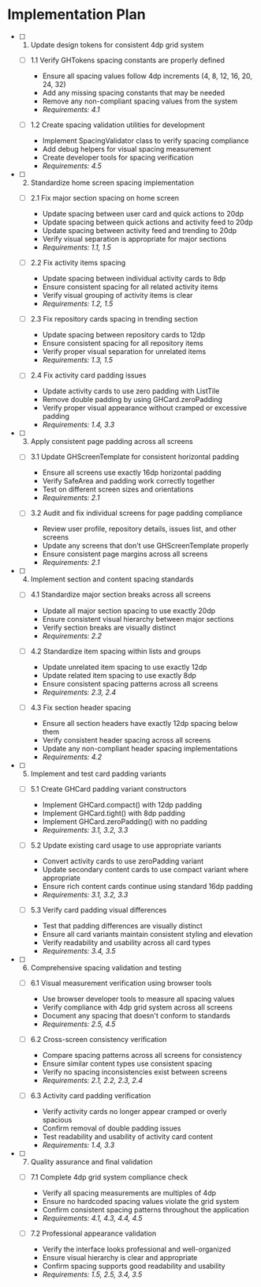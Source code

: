 # Implementation Plan

- [ ] 1. Update design tokens for consistent 4dp grid system
  - [ ] 1.1 Verify GHTokens spacing constants are properly defined
    - Ensure all spacing values follow 4dp increments (4, 8, 12, 16, 20, 24, 32)
    - Add any missing spacing constants that may be needed
    - Remove any non-compliant spacing values from the system
    - _Requirements: 4.1_
  
  - [ ] 1.2 Create spacing validation utilities for development
    - Implement SpacingValidator class to verify spacing compliance
    - Add debug helpers for visual spacing measurement
    - Create developer tools for spacing verification
    - _Requirements: 4.5_

- [ ] 2. Standardize home screen spacing implementation
  - [ ] 2.1 Fix major section spacing on home screen
    - Update spacing between user card and quick actions to 20dp
    - Update spacing between quick actions and activity feed to 20dp
    - Update spacing between activity feed and trending to 20dp
    - Verify visual separation is appropriate for major sections
    - _Requirements: 1.1, 1.5_
  
  - [ ] 2.2 Fix activity items spacing
    - Update spacing between individual activity cards to 8dp
    - Ensure consistent spacing for all related activity items
    - Verify visual grouping of activity items is clear
    - _Requirements: 1.2, 1.5_
  
  - [ ] 2.3 Fix repository cards spacing in trending section
    - Update spacing between repository cards to 12dp
    - Ensure consistent spacing for all repository items
    - Verify proper visual separation for unrelated items
    - _Requirements: 1.3, 1.5_
  
  - [ ] 2.4 Fix activity card padding issues
    - Update activity cards to use zero padding with ListTile
    - Remove double padding by using GHCard.zeroPadding
    - Verify proper visual appearance without cramped or excessive padding
    - _Requirements: 1.4, 3.3_

- [ ] 3. Apply consistent page padding across all screens
  - [ ] 3.1 Update GHScreenTemplate for consistent horizontal padding
    - Ensure all screens use exactly 16dp horizontal padding
    - Verify SafeArea and padding work correctly together
    - Test on different screen sizes and orientations
    - _Requirements: 2.1_
  
  - [ ] 3.2 Audit and fix individual screens for page padding compliance
    - Review user profile, repository details, issues list, and other screens
    - Update any screens that don't use GHScreenTemplate properly
    - Ensure consistent page margins across all screens
    - _Requirements: 2.1_

- [ ] 4. Implement section and content spacing standards
  - [ ] 4.1 Standardize major section breaks across all screens
    - Update all major section spacing to use exactly 20dp
    - Ensure consistent visual hierarchy between major sections
    - Verify section breaks are visually distinct
    - _Requirements: 2.2_
  
  - [ ] 4.2 Standardize item spacing within lists and groups
    - Update unrelated item spacing to use exactly 12dp
    - Update related item spacing to use exactly 8dp
    - Ensure consistent spacing patterns across all screens
    - _Requirements: 2.3, 2.4_
  
  - [ ] 4.3 Fix section header spacing
    - Ensure all section headers have exactly 12dp spacing below them
    - Verify consistent header spacing across all screens
    - Update any non-compliant header spacing implementations
    - _Requirements: 4.2_

- [ ] 5. Implement and test card padding variants
  - [ ] 5.1 Create GHCard padding variant constructors
    - Implement GHCard.compact() with 12dp padding
    - Implement GHCard.tight() with 8dp padding
    - Implement GHCard.zeroPadding() with no padding
    - _Requirements: 3.1, 3.2, 3.3_
  
  - [ ] 5.2 Update existing card usage to use appropriate variants
    - Convert activity cards to use zeroPadding variant
    - Update secondary content cards to use compact variant where appropriate
    - Ensure rich content cards continue using standard 16dp padding
    - _Requirements: 3.1, 3.2, 3.3_
  
  - [ ] 5.3 Verify card padding visual differences
    - Test that padding differences are visually distinct
    - Ensure all card variants maintain consistent styling and elevation
    - Verify readability and usability across all card types
    - _Requirements: 3.4, 3.5_

- [ ] 6. Comprehensive spacing validation and testing
  - [ ] 6.1 Visual measurement verification using browser tools
    - Use browser developer tools to measure all spacing values
    - Verify compliance with 4dp grid system across all screens
    - Document any spacing that doesn't conform to standards
    - _Requirements: 2.5, 4.5_
  
  - [ ] 6.2 Cross-screen consistency verification
    - Compare spacing patterns across all screens for consistency
    - Ensure similar content types use consistent spacing
    - Verify no spacing inconsistencies exist between screens
    - _Requirements: 2.1, 2.2, 2.3, 2.4_
  
  - [ ] 6.3 Activity card padding verification
    - Verify activity cards no longer appear cramped or overly spacious
    - Confirm removal of double padding issues
    - Test readability and usability of activity card content
    - _Requirements: 1.4, 3.3_

- [ ] 7. Quality assurance and final validation
  - [ ] 7.1 Complete 4dp grid system compliance check
    - Verify all spacing measurements are multiples of 4dp
    - Ensure no hardcoded spacing values violate the grid system
    - Confirm consistent spacing patterns throughout the application
    - _Requirements: 4.1, 4.3, 4.4, 4.5_
  
  - [ ] 7.2 Professional appearance validation
    - Verify the interface looks professional and well-organized
    - Ensure visual hierarchy is clear and appropriate
    - Confirm spacing supports good readability and usability
    - _Requirements: 1.5, 2.5, 3.4, 3.5_